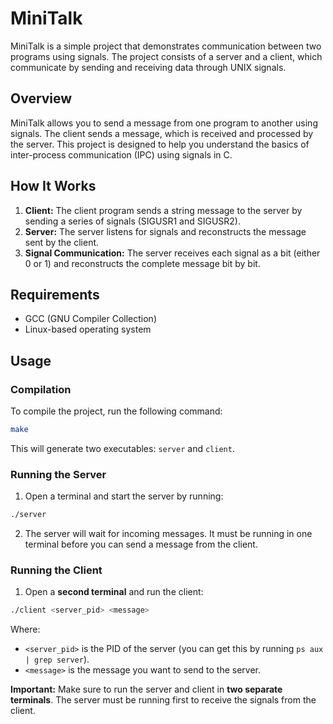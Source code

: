 # MiniTalk

MiniTalk is a simple project that demonstrates communication between two programs using signals. The project consists of a server and a client, which communicate by sending and receiving data through UNIX signals.

## Overview

MiniTalk allows you to send a message from one program to another using signals. The client sends a message, which is received and processed by the server. This project is designed to help you understand the basics of inter-process communication (IPC) using signals in C.

## How It Works

1. **Client:** The client program sends a string message to the server by sending a series of signals (SIGUSR1 and SIGUSR2).
2. **Server:** The server listens for signals and reconstructs the message sent by the client.
3. **Signal Communication:** The server receives each signal as a bit (either 0 or 1) and reconstructs the complete message bit by bit.

## Requirements

- GCC (GNU Compiler Collection)
- Linux-based operating system

## Usage

### Compilation

To compile the project, run the following command:

```bash
make
```

This will generate two executables: `server` and `client`.

### Running the Server

1. Open a terminal and start the server by running:

```bash
./server
```

2. The server will wait for incoming messages. It must be running in one terminal before you can send a message from the client.

### Running the Client

1. Open a **second terminal** and run the client:

```bash
./client <server_pid> <message>
```

Where:
- `<server_pid>` is the PID of the server (you can get this by running `ps aux | grep server`).
- `<message>` is the message you want to send to the server.

**Important:** Make sure to run the server and client in **two separate terminals**. The server must be running first to receive the signals from the client.

